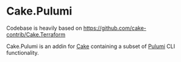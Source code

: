 # Cake.Pulumi

Codebase is heavily based on https://github.com/cake-contrib/Cake.Terraform

Cake.Pulumi is an addin for [Cake][0] containing a subset of [Pulumi][1] CLI functionality.

[0]: http://cakebuild.net/
[1]: https://www.pulumi.com/
